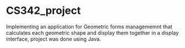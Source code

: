 # CS342_project
Implementing an application for Geometric forms managememnt that calculates each geometric shape and display them together in a display interface, project was done using Java.
